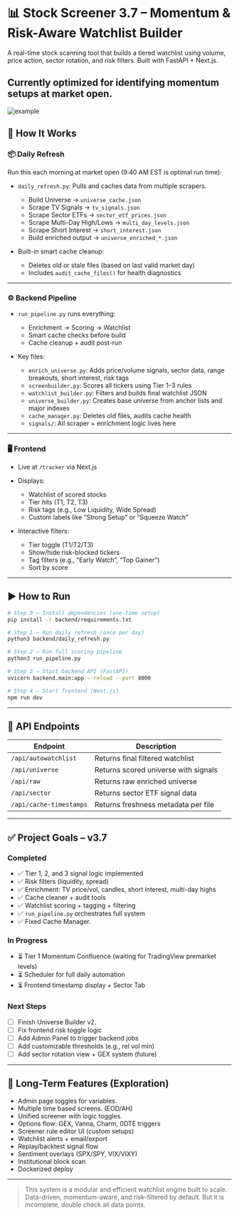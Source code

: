 # 📊 Stock Screener 3.7 – Momentum & Risk-Aware Watchlist Builder

A real-time stock scanning tool that builds a tiered watchlist using volume, price action, sector rotation, and risk filters. Built with FastAPI + Next.js.

Currently optimized for identifying momentum setups at market open.
---
![example](https://github.com/user-attachments/assets/97ff525c-fe60-4af3-8952-d913e9e46a75)

## 🔧 How It Works

### 📦 Daily Refresh
Run this each morning at market open (9:40 AM EST is optimal run time):

- `daily_refresh.py`: Pulls and caches data from multiple scrapers.
  - Build Universe → `universe_cache.json`
  - Scrape TV Signals → `tv_signals.json`
  - Scrape Sector ETFs → `sector_etf_prices.json`
  - Scrape Multi-Day High/Lows → `multi_day_levels.json`
  - Scrape Short Interest → `short_interest.json`
  - Build enriched output → `universe_enriched_*.json`

- Built-in smart cache cleanup:
  - Deletes old or stale files (based on last valid market day)
  - Includes `audit_cache_files()` for health diagnostics

---

### ⚙️ Backend Pipeline

- `run_pipeline.py` runs everything:
  - Enrichment → Scoring → Watchlist
  - Smart cache checks before build
  - Cache cleanup + audit post-run

- Key files:
  - `enrich_universe.py`: Adds price/volume signals, sector data, range breakouts, short interest, risk tags
  - `screenbuilder.py`: Scores all tickers using Tier 1–3 rules
  - `watchlist_builder.py`: Filters and builds final watchlist JSON
  - `universe_builder.py`: Creates base universe from anchor lists and major indexes
  - `cache_manager.py`: Deletes old files, audits cache health
  - `signals/`: All scraper + enrichment logic lives here

---

### 🖥️ Frontend

- Live at `/tracker` via Next.js
- Displays:
  - Watchlist of scored stocks
  - Tier hits (T1, T2, T3)
  - Risk tags (e.g., Low Liquidity, Wide Spread)
  - Custom labels like “Strong Setup” or “Squeeze Watch”

- Interactive filters:
  - Tier toggle (T1/T2/T3)
  - Show/hide risk-blocked tickers
  - Tag filters (e.g., “Early Watch”, “Top Gainer”)
  - Sort by score

---

## ▶️ How to Run

```bash
# Step 0 — Install dependencies (one-time setup)
pip install -r backend/requirements.txt

# Step 1 — Run daily refresh (once per day)
python3 backend/daily_refresh.py

# Step 2 — Run full scoring pipeline
python3 run_pipeline.py

# Step 3 — Start backend API (FastAPI)
uvicorn backend.main:app --reload --port 8000

# Step 4 — Start frontend (Next.js)
npm run dev
```

---

## 📡 API Endpoints

| Endpoint                  | Description                        |
|--------------------------|------------------------------------|
| `/api/autowatchlist`     | Returns final filtered watchlist   |
| `/api/universe`          | Returns scored universe with signals |
| `/api/raw`               | Returns raw enriched universe      |
| `/api/sector`            | Returns sector ETF signal data     |
| `/api/cache-timestamps`  | Returns freshness metadata per file|

---

## ✅ Project Goals – v3.7

### Completed
- ✅ Tier 1, 2, and 3 signal logic implemented
- ✅ Risk filters (liquidity, spread)
- ✅ Enrichment: TV price/vol, candles, short interest, multi-day highs
- ✅ Cache cleaner + audit tools
- ✅ Watchlist scoring + tagging + filtering
- ✅ `run_pipeline.py` orchestrates full system
- ✅ Fixed Cache Manager.

### In Progress
- ⏳ Tier 1 Momentum Confluence (waiting for TradingView premarket levels)
- ⏳ Scheduler for full daily automation
- ⏳ Frontend timestamp display + Sector Tab

### Next Steps
- [ ] Finish Universe Builder v2.
- [ ] Fix frontend risk toggle logic
- [ ] Add Admin Panel to trigger backend jobs
- [ ] Add customizable thresholds (e.g., rel vol min)
- [ ] Add sector rotation view + GEX system (future)

---

## 🧪 Long-Term Features (Exploration)
- Admin page toggles for variables.
- Multiple time based screens. (EOD/AH)
- Unified screener with logic toggles.
- Options flow: GEX, Vanna, Charm, 0DTE triggers
- Screener rule editor UI (custom setups)
- Watchlist alerts + email/export
- Replay/backtest signal flow
- Sentiment overlays (SPX/SPY, VIX/VIXY)
- Institutional block scan
- Dockerized deploy

---

> This system is a modular and efficient watchlist engine built to scale. Data-driven, momentum-aware, and risk-filtered by default. But it is incomplete, double check all data points.
